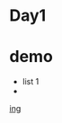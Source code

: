 # Day1
# demo
- list 1
- 
[ing]([IMG-20250801-WA0012](https://github.com/user-attachments/assets/9e232548-fe62-4205-8a5b-ea52f9eea50d))




